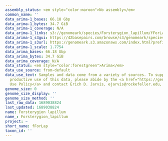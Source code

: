 ```yaml
---
assembly_status: <em style="color:maroon">No assembly</em>
common_name: ''
data_arima-1_bases: 66.18 Gbp
data_arima-1_bytes: 34.7 GiB
data_arima-1_coverage: N/A
data_arima-1_links: s3://genomeark/species/Forsterygion_lapillum/fForLap1/genomic_data/arima/<br>
data_arima-1_s3gui: https://42basepairs.com/browse/s3/genomeark/species/Forsterygion_lapillum/fForLap1/genomic_data/arima/
data_arima-1_s3url: https://genomeark.s3.amazonaws.com/index.html?prefix=species/Forsterygion_lapillum/fForLap1/genomic_data/arima/
data_arima-1_scale: 1.7754
data_arima_bases: 66.18 Gbp
data_arima_bytes: 34.7 GiB
data_arima_coverage: N/A
data_status: <em style="color:forestgreen">Arima</em>
data_use_source: from-default
data_use_text: Samples and data come from a variety of sources. To support fair and
  productive use of this data, please abide by the <a href="https://genome10k.soe.ucsc.edu/data-use-policies/">Data
  Use Policy</a> and contact Erich D. Jarvis, ejarvis@rockefeller.edu, with any questions.
genome_size: 0
genome_size_display: ''
genome_size_method: ''
last_raw_data: 1689038824
last_updated: 1689038824
name: Forsterygion lapillum
name_: Forsterygion_lapillum
project: ~
short_name: fForLap
taxon_id: ''
---
```

